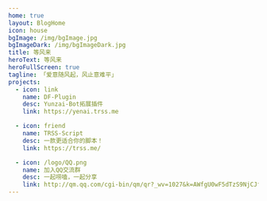 ```yaml
---
home: true
layout: BlogHome
icon: house
bgImage: /img/bgImage.jpg
bgImageDark: /img/bgImageDark.jpg
title: 等风来
heroText: 等风来
heroFullScreen: true
tagline: 「爱意随风起，风止意难平」
projects:
  - icon: link
    name: DF-Plugin
    desc: Yunzai-Bot拓展插件
    link: https://yenai.trss.me

  - icon: friend
    name: TRSS-Script
    desc: 一款更适合你的脚本！
    link: https://trss.me/

  - icon: /logo/QQ.png
    name: 加入QQ交流群
    desc: 一起唠嗑，一起分享
    link: http://qm.qq.com/cgi-bin/qm/qr?_wv=1027&k=AWfgU0wF5dTzS9NjCJf9QWgPdRfLjqEP&authKey=7BI88Z3dPTquqcnQxhTm%2FmgV6bsHKRXO1aqcA7gjA2%2FFwAG%2BltmrrouTI1WhfiE9&noverify=0&group_code=559805580
---
```

